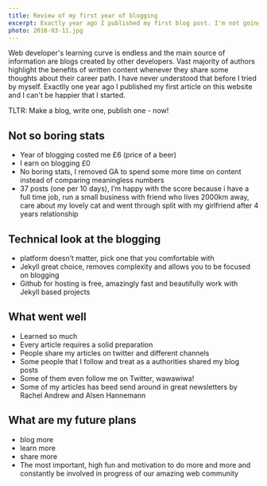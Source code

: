 ```yaml
---
title: Review of my first year of blogging
excerpt: Exactly year ago I published my first blog post. I'm not going to stop here - sure thing. Nothing went bad, so let me share with you what went well.
photo: 2016-03-11.jpg
---
```


Web developer's learning curve is endless and the main source of information are blogs created by other developers. Vast majority of authors highlight the benefits of written content whenever they share some thoughts about their career path. I have never understood that before I tried by myself. Exactlly one year ago I published my first article on this website and I can't be happier that I started.

TLTR: Make a blog, write one, publish one - now!

## Not so boring stats

- Year of blogging costed me £6 (price of a beer)
- I earn on blogging £0
- No boring stats, I removed GA to spend some more time on content instead of comparing meaningless numbers
- 37 posts (one per 10 days), I’m happy with the score because i have a full time job, run a small business with friend who lives 2000km away, care about my lovely cat and went through split with my girlfriend after 4 years relationship

## Technical look at the blogging

- platform doesn’t matter, pick one that you comfortable with
- Jekyll great choice, removes complexity and allows you to be focused on blogging
- Github for hosting is free, amazingly fast and beautifully work with Jekyll based projects

## What went well

- Learned so much
- Every article requires a solid preparation
- People share my articles on twitter and different channels
- Some people that I follow and treat as a authorities shared my blog posts
- Some of them even follow me on Twitter, wawawiwa!
- Some of my articles has beed send around in great newsletters by Rachel Andrew and Alsen Hannemann

## What are my future plans

- blog more
- learn more
- share more
- The most important, high fun and motivation to do more and more and constantly be involved in progress of our amazing web community
